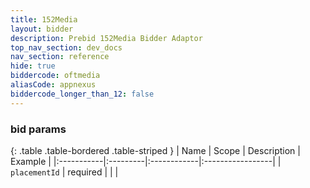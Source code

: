 ```yaml
---
title: 152Media
layout: bidder
description: Prebid 152Media Bidder Adaptor
top_nav_section: dev_docs
nav_section: reference
hide: true
biddercode: oftmedia
aliasCode: appnexus
biddercode_longer_than_12: false
---
```


### bid params

{: .table .table-bordered .table-striped }
| Name | Scope | Description | Example |
|:-----------|:---------|:------------|:-----------------|
| `placementId` | required | | |
